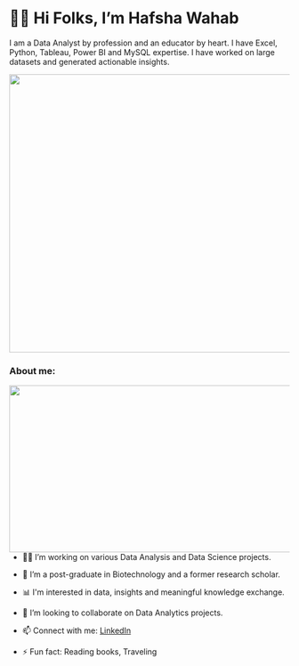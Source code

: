 # 🙋‍♀️ Hi Folks, I’m Hafsha Wahab
I am a Data Analyst by profession and an educator by heart. I have Excel, Python, Tableau, Power BI and MySQL expertise. I have worked on large datasets and generated actionable insights.

<img src="https://github.com/HafshaWahab/HafshaWahab/assets/152807534/3ce3e168-3cb6-40f7-839b-39ad16222068" width="1460" height="500">

### About me:
<img src="https://github.com/HafshaWahab/HafshaWahab/assets/152807534/59a6d357-cffd-42b0-8e4a-6403c6be924a" align="right" width="600" height="300" >    

- 👩‍💻 I’m working on various Data Analysis and Data Science projects.

- 🧬 I’m a post-graduate in Biotechnology and a former research scholar.

- 📊 I'm interested in data, insights and meaningful knowledge exchange.

- 🤝 I’m looking to collaborate on Data Analytics projects.

- 📫 Connect with me: [LinkedIn](https://www.linkedin.com/in/hafsha-wahab-767032159/)

- ⚡ Fun fact: Reading books, Traveling




<!---
HafshaWahab/HafshaWahab is a ✨ special ✨ repository because its `README.md` (this file) appears on your GitHub profile.
You can click the Preview link to take a look at your changes.
--->

